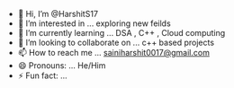 - 👋 Hi, I’m @HarshitS17
- 👀 I’m interested in ... exploring new feilds 
- 🌱 I’m currently learning ... DSA , C++ , Cloud computing 
- 💞️ I’m looking to collaborate on ... c++ based projects 
- 📫 How to reach me ... sainiharshit0017@gmail.com 
- 😄 Pronouns: ... He/Him
- ⚡ Fun fact: ...

<!---
HarshitS17/HarshitS17 is a ✨ special ✨ repository because its `README.md` (this file) appears on your GitHub profile.
You can click the Preview link to take a look at your changes.
--->
